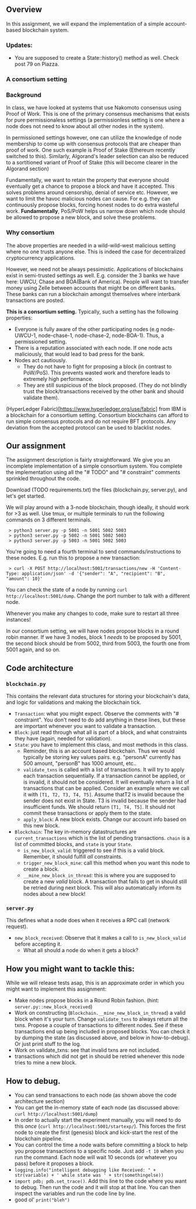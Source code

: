 ## Overview
In this assignment, we will expand the implementation of a simple account-based blockchain system.

### Updates:
 - You are supposed to create a State::history() method as well. Check post 79 on Piazza. 

### A consortium setting
### Background
In class, we have looked at systems that use Nakomoto consensus using Proof of Work. This is one of the primary
consensus mechanisms that exists for pure permissionaless settings (a permissionless setting is one where a node
does not need to know about all other nodes in the system).

In permissioned settings however, one can utilize the knowledge of node membership to come up with 
consensus protocols that are cheaper than proof of work. One such example is Proof of Stake (Ethereum recently switched to this). Similarly, Algorand's leader selection can also be reduced to a sortitioned variant of Proof of Stake (this will become clearer in the Algorand section)

Fundamentally, we want to retain the property that everyone should eventually get a chance to propose a block and have it accepted. This solves problems around censorship, denial of service etc. However, we want to limit the havoc malicious nodes can cause. For e.g. they can continuously propose blocks, forcing honest nodes to do extra wasteful work.
**Fundamentally**, PoS/PoW helps us narrow down which node should be allowed to propose a new block, and solve these problems.

### Why consortium
The above properties are needed in a wild-wild-west malicious setting where no one trusts anyone else. This is indeed the case for decentralized cryptocurrency applications.

However, we need not be always pessimistic. Applications of blockchains exist in semi-trusted settings as well. E.g. consider the 3 banks we have here: UWCU, Chase and BOA(Bank of America). People will want to transfer money using Zelle between accounts that might be on different banks. These banks can run a blockchain amongst themselves where interbank transactions are posted. 

**This is a consortium setting.** Typically, such a setting has the following properties:
 - Everyone is fully aware of the other participating nodes (e.g node-UWCU-1, node-chase-1, node-chase-2, node-BOA-1). Thus, a permissioned setting.
 - There is a reputation associated with each node. If one node acts maliciously, that would lead to bad press for the bank.
 - Nodes act cautiously.
   - They do not have to fight for proposing a block (in contrast to PoW/PoS). This prevents wasted work and therefore leads to extremely high performance.
   - They are still suspicious of the block proposed. (They do not blindly trust the block/transactions received by the other bank and should validate them).
  
(HyperLedger Fabric)[https://www.hyperledger.org/use/fabric] from IBM is a blockchain for a consortium setting. Consortium blockchains can afford to run simple consensus protocols and do not require BFT protocols. Any deviation from the accepted protocol can be used to blacklist nodes.

## Our assignment
The assignment description is fairly straightforward. We give you an incomplete implementation of a simple consortium system. You complete the implementation using all the "# TODO" and "# constraint" comments sprinkled throughout the code. 

Download (TODO requirements.txt) the files (blockchain.py, server.py), and let's get started.

We will play around with a 3-node blockchain, though ideally, it should work for >3 as well. Use tmux, or multiple terminals to run the following commands on 3 different terminals.
```
 > python3 server.py -p 5001 -n 5001 5002 5003
 > python3 server.py -p 5002 -n 5001 5002 5003
 > python3 server.py -p 5003 -n 5001 5002 5003
```

You're going to need a fourth terminal to send commands/instructions to these nodes. E.g. run this to propose a new transaction:
```
 > curl -X POST http://localhost:5001/transactions/new -H 'Content-Type: application/json' -d '{"sender": "A", "recipient": "B", "amount": 10}'
```

You can check the state of a node by running `curl http://localhost:5001/dump`. Change the port number to talk with a different node.

Whenever you make any changes to code, make sure to restart all three instances!

In our consortium setting, we will have nodes propose blocks in a round robin manner. If we have 3 nodes, block 1 *needs* to be proposed by 5001, the second block should be from 5002, third from 5003, the fourth one from 5001 again, and so on.

## Code architecture
### `blockchain.py`
This contains the relevant data structures for storing your blockchain's data, and logic for validations and making the blockchain tick. 

 - `Transaction`: what you might expect. Observe the comments with "# constraint". You don't need to do add anything in these lines, but these are important whenever you want to validate a transaction.
 - `Block`: just read through what all is part of a block, and what constraints they have (again, needed for validation).
 - `State`: you have to implement this class, and most methods in this class. 
   - Reminder, this is an account based blockchain. Thus we would typically be storing key values pairs. e.g. "personA" currently has 500 amount, "personB" has 1000 amount, etc..
   - `validate_txns` is called with a list of transactions. It will try to apply each transaction sequentially. If a transaction cannot be applied, or is invalid, it should not be considered. It will eventually return a list of transactions that can be applied. Consider an example where we call it with `[T1, T2, T3, T4, T5]`. Assume thatT2 is invalid because the sender does not exist in State. T3 is invalid because the sender had insufficient funds. We should return `[T1, T4, T5]`. It should not commit these transactions or apply them to the state.
   - `apply_block`: A new block exists. Change our account info based on this new block.
 - `Blockchain`: The key in-memory datastructures are `current_transactions` which is the list of pending transactions. `chain` is a list of committed blocks, and `state` is your `State`.
   - `is_new_block_valid`: triggered to see if this is a valid block. Remember, it should fulfill *all* constraints.
   - `trigger_new_block_mine`: call this method when you want this node to create a block.
   - `__mine_new_block_in_thread`: this is where you are supposed to create a new *valid* block. A transaction that fails to get in should still be retried during next block. This will also automatically inform its nodes about a new block!

### `server.py`
This defines what a node does when it receives a RPC call (network request).
 - `new_block_received`: Observe that it makes a call to `is_new_block_valid` before accepting it.
   - What all should a node do when it gets a block?

## How you might want to tackle this:
While we will release tests asap, this is an approximate order in which you might want to implement this assignment: 
  - Make nodes propose blocks in a Round Robin fashion. (hint: `server.py::new_block_received`)
  - Work on constructing (`Blockchain.__mine_new_block_in_thread`) a valid block when it's your turn. Change `validate_txns` to always return all the txns. Propose a couple of transactions to different nodes. See if these transactions end up being included in proposed blocks. You can check it by dumping the state (as discussed above, and below in how-to-debug). Or just print stuff to the log.
  - Work on validate_txns: see that invalid txns are not included. 
  - transactions which did not get in should be retried whenever this node tries to mine a new block.

## How to debug.
 - You can send transactions to each node (as shown above the code architecture section)
 - You can get the in-memory state of each node (as discussed above: `curl http://localhost:5001/dump`)
 - In order to actually start the experiment manually, you will need to do this *once* (`curl http://localhost:5001/startexp/`). This forces the first node to create the first (genesis) block and kick-start the rest of the blockchain pipeline.
 - You can control the time a node waits before committing a block to help you propose transactions to a specific node. Just add `-t 10` when you run the command. Each node will wait 10 seconds (or whatever you pass) before it proposes a block.
 - `logging.info("intelligent debugging like Received: " + str(variable) + ' while state was ' + str(somethingelse))`
 - `import pdb; pdb.set_trace()`. Add this line to the code where you want to debug. Then run the code and it 
will stop at that line. You can then inspect the variables and run the code line by line.
 - good ol' `print("bleh")`